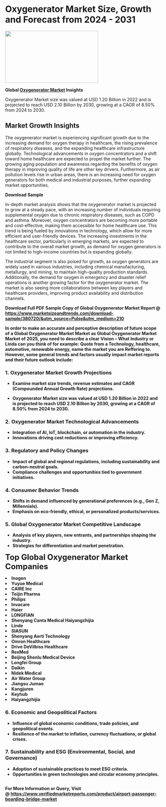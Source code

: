 <H1>Oxygenerator Market Size, Growth and Forecast from 2024 - 2031</H1><img class="aligncenter size-medium wp-image-584254" src="https://thirdeyenews.in/wp-content/uploads/2024/09/Global-Market-Research-300x168.jpeg" alt="" width="300" height="168" /><p><strong>Global&nbsp;<a href="https://www.marketsizeandtrends.com/download-sample/380720/&amp;utm_source=Pulse&amp;utm_medium=210">Oxygenerator Market</a> Insights</strong></p><p>Oxygenerator Market size was valued at USD 1.20 Billion in 2022 and is projected to reach USD 2.10 Billion by 2030, growing at a CAGR of 8.50% from 2024 to 2030.</p><p><h2>Market Growth Insights</h2> <p>The oxygenerator market is experiencing significant growth due to the increasing demand for oxygen therapy in healthcare, the rising prevalence of respiratory diseases, and the expanding healthcare infrastructure globally. Technological advancements in oxygen concentrators and a shift toward home healthcare are expected to propel the market further. The growing aging population and awareness regarding the benefits of oxygen therapy in improving quality of life are other key drivers. Furthermore, as air pollution levels rise in urban areas, there is an increasing need for oxygen generators for both medical and industrial purposes, further expanding market opportunities.</p> <p><strong>Download Sample</strong></p> <p>In-depth market analysis shows that the oxygenerator market is projected to grow at a steady pace, with an increasing number of individuals requiring supplemental oxygen due to chronic respiratory diseases, such as COPD and asthma. Moreover, oxygen concentrators are becoming more portable and cost-effective, making them accessible for home healthcare use. This trend is being fueled by innovations in technology, which allow for more efficient and user-friendly devices. The increasing investments in the healthcare sector, particularly in emerging markets, are expected to contribute to the overall market growth, as demand for oxygen generators is not limited to high-income countries but is expanding globally.</p> <p>The industrial segment is also poised for growth, as oxygen generators are widely used in various industries, including chemical manufacturing, metallurgy, and mining, to maintain high-quality production standards. Additionally, the demand for oxygen in emergency and disaster relief operations is another growing factor for the oxygenerator market. The market is also seeing more collaborations between key players and healthcare providers, improving product availability and distribution channels.</p> <p><strong></p><p><span class=""><strong>Download Full PDF Sample Copy of Global Oxygenerator Market Report</strong> @ <a href="https://www.marketsizeandtrends.com/download-sample/380720/&amp;utm_source=Pulse&amp;utm_medium=210" target="_blank">https://www.marketsizeandtrends.com/download-sample/380720/&amp;utm_source=Pulse&amp;utm_medium=210</a></span></p><p>In order to make an accurate and perceptive description of future scope of a Global&nbsp;Oxygenerator Market Market as Global&nbsp;Oxygenerator Market Market of 2025, you need to describe a clear Vision &ndash; What Industry or Linda can you think of for example: Quote from a Technology, healthcare, automotive, renewable energy, name the market you are Reffering to. However, some general trends and factors usually impact market reports and their future outlook include:</p><h3>1.&nbsp;<strong>Oxygenerator Market Growth Projections</strong></h3><ul><li>Examine market size trends, revenue estimates and CAGR (Compounded Annual Growth Rate) projections.</li><li><p>Oxygenerator Market size was valued at USD 1.20 Billion in 2022 and is projected to reach USD 2.10 Billion by 2030, growing at a CAGR of 8.50% from 2024 to 2030.</p></li></ul><h3>2.&nbsp;<strong>Oxygenerator Market Technological Advancements</strong></h3><ul><li>Integration of AI, IoT, blockchain, or automation in the industry.</li><li>Innovations driving cost reductions or improving efficiency.</li></ul><h3>3.&nbsp;<strong>Regulatory and Policy Changes</strong></h3><ul><li>Impact of global and regional regulations, including sustainability and carbon-neutral goals.</li><li>Compliance challenges and opportunities tied to government initiatives.</li></ul><h3>4.&nbsp;<strong>Consumer Behavior Trends</strong></h3><ul><li>Shifts in demand influenced by generational preferences (e.g., Gen Z, Millennials).</li><li>Emphasis on eco-friendly, ethical, or personalized products/services.</li></ul><h3>5.&nbsp;<strong>Global Oxygenerator Market Competitive Landscape</strong></h3><ul><li>Analysis of key players, new entrants, and partnerships shaping the industry.</li><li>Strategies for differentiation and market penetration.</li></ul><p data-pm-slice="1 1 []"><span style="color: inherit; font-family: inherit; font-size: 25px;">Top Global Oxygenerator Market Companies</span></p><div class="" data-test-id=""><p><li>Inogen</li><li> Yuyue Medical</li><li> CAIRE Inc</li><li> Teijin Pharma</li><li> Philips</li><li> Invacare</li><li> Haier</li><li> LONGFIAN</li><li> Shenyang Canta Medical Haiyangzhijia</li><li> Linde</li><li> SIASUN</li><li> Shenyang Aerti Technology</li><li> Omron Healthcare</li><li> Drive DeVilbiss Healthcare</li><li> ResMed</li><li> Beijing Shenlu Medical Device</li><li> Longfei Group</li><li> Daikin</li><li> Nidek Medical</li><li> Air Water Group</li><li> Jiangsu Jumao</li><li> Kangjuren</li><li> Keyhub</li><li> Haiyangzhijia</li></p></div><h3>6.&nbsp;<strong>Economic and Geopolitical Factors</strong></h3><ul><li>Influence of global economic conditions, trade policies, and geopolitical events.</li><li>Resilience of the market to inflation, currency fluctuations, or global crises.</li></ul><h3>7.&nbsp;<strong>Sustainability and ESG (Environmental, Social, and Governance)</strong></h3><ul><li>Adoption of sustainable practices to meet ESG criteria.</li><li>Opportunities in green technologies and circular economy principles.</li></ul><h2><strong style="font-size: 14px;">For More Information or Query, Visit @&nbsp;</strong><a style="background-color: #ffffff; font-size: 14px;" href="https://www.marketsizeandtrends.com/report/oxygenerator-market/" target="_blank">https://www.verifiedmarketreports.com/product/airport-passenger-boarding-bridge-market</a></h2>
